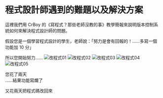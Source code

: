 # 程式設計師遇到的難題以及解決方案
這裡我們用 CrBoy 的《寫程式？那些老師沒教的事》教學簡報來說明版本控制系統如何來解決程式設計師的問題。

假設您是一個學習程式設計的學生，老師說：「努力是會有回報的！……多寫一個功能加 10 分」

所以您開始努力……
![改程式01](資源/改程式_01.png "改程式01")
![改程式02](資源/改程式_02.png "改程式02")
![改程式03](資源/改程式_03.png "改程式03")
![改程式04](資源/改程式_04.png "改程式04")
![改程式05](資源/改程式_05.png "改程式05")

您花了兩天  
……結果功能寫爛了

又花兩天把程式碼改回來
